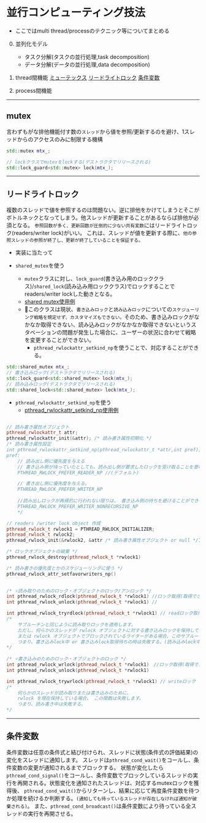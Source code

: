 # 並行コンピューティング技法

- ここではmulti thread/processのテクニック等についてまとめる

0. 並列化モデル
    - タスク分解(タスクの並行処理,task decomposition)
    - データ分解(データの並行処理,data decomposition)

1. thread間機能
[ミューテックス](#mutex)
[リードライトロック](#readers_writer_lock)
[条件変数](#condition)

2. process間機能

---

## <a name='mutex'>mutex</a>

言わずもがな排他機能付す数の`スレッド`から値を参照/更新するのを避け、1スレッドからのアクセスのみに制限する機構

```cpp
std::mutex mtx_;

// lockクラスでmutexをlockする(デストラクタでリリースされる)
std::lock_guard<std::mutex> lock(mtx_);
```

---

## <a name='readers_writer_lock'>リードライトロック</a>

複数のスレッドで値を参照するのは問題ない。逆に排他をかけてしまうとそこがボトルネックとなってしまう。他スレッドが更新することがあるならば排他が必須となる。
`参照回数が多く、更新回数が圧倒的に少ない共有変数`にはリードライトロック(readers/writer lock)がいい。
これは、スレッドが値を更新する際に、`他の参照スレッドの参照が終了し、更新が終了していることを保証する。`

- 実装に当たって

- `shared_mutex`を使う
  - `mutex`クラスに対し、`lock_guard`(書き込み用のロッククラス)/`shared_lock`(読み込み用ロッククラス)でロックすることでreaders/writer lockした動きとなる。
  - [shared mutex使用例](https://cpprefjp.github.io/reference/shared_mutex/shared_mutex.html)
  - 🚨このクラスは現状、`書き込みロック`と`読み込みロック`についての`スケジューリング戦略を規定せず、カスタマイズもできない。`そのため、書き込みロックがなかなか取得できない、読み込みロックがなかなか取得できないというスタベーションの問題が発生した場合に、ユーザーの状況に合わせて戦略を変更することができない。
    - `pthread_rwlockattr_setkind_np`を使うことで、対応することができる。

```cpp
std::shared_mutex mtx_;
// 書き込みロック(デストラクタでリリースされる)
std::lock_guard<std::shared_mutex> lock(mtx_);
// 読み込みロック(デストラクタでリリースされる)
std::shared_lock<std::shared_mutex> lock(mtx_); 
```

- `pthread_rwlockattr_setkind_np`を使う
  - [pthread_rwlockattr_setkind_np使用例](https://linuxjm.osdn.jp/html/LDP_man-pages/man3/pthread_rwlockattr_setkind_np.3.html)

```cpp

// 読み書き属性オブジェクト
pthread_rwlockattr_t attr;
pthread_rwlockattr_init(&attr); /* 読み書き属性初期化 */
/* 読み書き属性設定
int pthread_rwlockattr_setkind_np(pthread_rwlockattr_t *attr,int pref);
pref:
    // 読み出し側に優先度を与える
    // 書き込み側が待っていたとしても、読み出し側が要求したロックを受け取ることを意味する。
    PTHREAD_RWLOCK_PREFER_READER_NP //(デフォルト)

    // 書き出し側に優先度を与える。
    PTHREAD_RWLOCK_PREFER_WRITER_NP
    
    //読み出しロックが再帰的に行われない限りは、 書き込み側の待ちを避けることができる。
    PTHREAD_RWLOCK_PREFER_WRITER_NONRECURSIVE_NP
    */

// readers /writer lock object 作成
pthread_rwlock_t rwlock1 = PTHREAD_RWLOCK_INITIALIZER;
pthread_rwlock_t rwlock2;
pthread_rwlock_init(&rwlock2, &attr /* 読み書き属性オブジェクト or null */);

/* ロックオブジェクトの破棄 */
pthread_rwlock_destroy(pthread_rwlock_t *rwlock1)
```

```cpp
/* 読み書きの優先度とかのスケジューリングに使う */
pthread_rwlock_attr_setfavorwriters_np()
    

/* ⭐️読み取りのためのロック・オブジェクトのロック/アンロック */
int pthread_rwlock_rdlock(pthread_rwlock_t *rwlock1) //ロック取得(取得できるまで待つ)
int pthread_rwlock_unlock(pthread_rwlock_t *rwlock1) //

int pthread_rwlock_tryrdlock(pthread_rwlock_t *rwlock1) // readロック取得(待たない)
/*
    サブルーチンと同じように読み取りロックを適用します。
    ただし、何らかのスレッドが rwlock オブジェクトに対する書き込みロックを保持している場合、
    または rwlock オブジェクトでブロックされているライターがある場合、このサブルーチンは失敗します。
    つまり、書き込みlock中 or 書き込みlock取得待ちの時は失敗する。(読み込みlock中は大丈夫)
*/
    
/* ⭐️書き込みのためのロック・オブジェクトのロック */
int pthread_rwlock_wrlock(pthread_rwlock_t *rwlock1)　//ロック取得(取得できるまで待つ)
int pthread_rwlock_unlock(pthread_rwlock_t *rwlock1)

int pthread_rwlock_trywrlock(pthread_rwlock_t *rwlock1) // writeロック
/* 
    何らかのスレッドが読み取りまたは書き込みのために、
    rwlock を現在保持している場合、 この関数は失敗します。
    つまり、読み書き中は失敗する。
*/
```

---

## <a name='condition'>条件変数</a>

条件変数は任意の条件式と結び付けられ、スレッドに状態(条件式の評価結果)の変化をスレッドに通知します。
スレッドは`pthread_cond_wait()`をコールし、条件変数の変更が通知されるまでブロックする。
状態が変化したら`pthread_cond_signal()`をコールし、条件変数でブロックしているスレッドの実行を再開される。状態変化を通知されたスレッドは、対応するmutexロックを獲得後、
`pthread_cond_wait()`からリターンし、結果に応じて再度条件変数を待つか処理を続けるか判断する。`(通知しても待っているスレッドが存在しなければ通知が破棄される)`。
また、`pthread_cond_broadcast()`は条件変数により待っている全スレッドの実行を再開させる。
